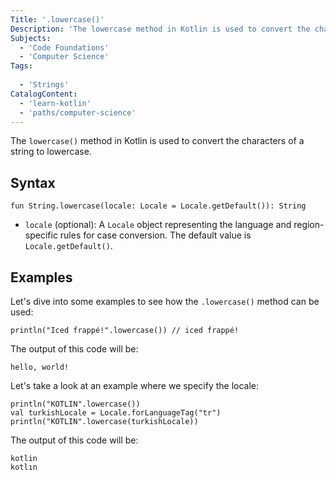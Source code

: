 ```yaml
---
Title: '.lowercase()'
Description: 'The lowercase method in Kotlin is used to convert the characters of a string to lowercase.'
Subjects:
  - 'Code Foundations'
  - 'Computer Science'
Tags:
 
  - 'Strings'
CatalogContent:
  - 'learn-kotlin'
  - 'paths/computer-science'
---
```


The `lowercase()` method in Kotlin is used to convert the characters of a string to lowercase. 

## Syntax

```pseudo
fun String.lowercase(locale: Locale = Locale.getDefault()): String
```

- `locale` (optional): A `Locale` object representing the language and region-specific rules for case conversion. The default value is `Locale.getDefault()`.

## Examples
Let's dive into some examples to see how the `.lowercase()` method can be used:


```
println("Iced frappé!".lowercase()) // iced frappé!
```

The output of this code will be:

```shell
hello, world!
```

Let's take a look at an example where we specify the locale:

```pseudo
println("KOTLIN".lowercase()) 
val turkishLocale = Locale.forLanguageTag("tr")
println("KOTLIN".lowercase(turkishLocale))
```

The output of this code will be:

```shell
kotlin
kotlın
```